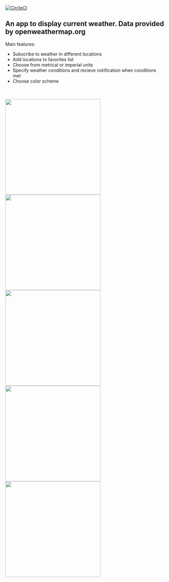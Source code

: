 [![CircleCI](https://circleci.com/gh/nadraliev/DsrWeatherApp.svg?style=svg)](https://circleci.com/gh/nadraliev/DsrWeatherApp)

<h2>An app to display current weather. Data provided by openweathermap.org</h2>

Main features:
<ul>
  <li>Subscribe to weather in different locations</li>
  <li>Add locations to favorites list</li>
  <li>Choose from metrical or imperial units</li>
  <li>Specify weather conditions and recieve notification when conditions met</li>
  <li>Choose color scheme</li>
</ul>
<br><br>

  <img src="https://github.com/nadraliev/DsrWeatherApp/blob/screenshots/locations.png" width="300"/>
  <img src="https://github.com/nadraliev/DsrWeatherApp/blob/screenshots/weather.png" width="300"/>
  <img src="https://github.com/nadraliev/DsrWeatherApp/blob/screenshots/weather_more.png" width="300"/>
  <img src="https://github.com/nadraliev/DsrWeatherApp/blob/screenshots/themes.png" width="300"/>
  <img src="https://github.com/nadraliev/DsrWeatherApp/blob/screenshots/green_weather.png" width="300"/>
